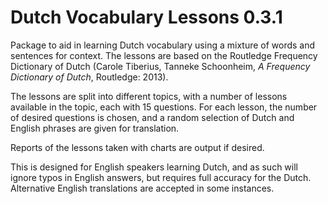# Dutch Vocabulary Lessons 0.3.1


Package to aid in learning Dutch vocabulary using a mixture of words and sentences for context. The lessons are based on the
Routledge Frequency Dictionary of Dutch (Carole Tiberius, Tanneke Schoonheim, <i>A Frequency Dictionary of Dutch</i>, Routledge: 2013).

The lessons are split into different topics, with a number of lessons available in the topic, each with 15 questions. For each lesson,
the number of desired questions is chosen, and a random selection of Dutch and English phrases are given for translation.

Reports of the lessons taken with charts are output if desired. 

This is designed for English speakers learning Dutch, and as such will ignore typos in English answers, but requires full accuracy for the
Dutch. Alternative English translations are accepted in some instances.
